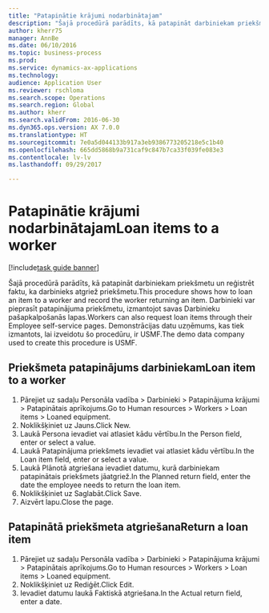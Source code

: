 ```yaml
--- 
title: "Patapinātie krājumi nodarbinātajam"
description: "Šajā procedūrā parādīts, kā patapināt darbiniekam priekšmetu un reģistrēt faktu, ka darbinieks atgriež priekšmetu."
author: kherr75
manager: AnnBe
ms.date: 06/10/2016
ms.topic: business-process
ms.prod: 
ms.service: dynamics-ax-applications
ms.technology: 
audience: Application User
ms.reviewer: rschloma
ms.search.scope: Operations
ms.search.region: Global
ms.author: kherr
ms.search.validFrom: 2016-06-30
ms.dyn365.ops.version: AX 7.0.0
ms.translationtype: HT
ms.sourcegitcommit: 7e0a5d044133b917a3eb9386773205218e5c1b40
ms.openlocfilehash: 665dd5868b9a731caf9c847b7ca33f039fe083e3
ms.contentlocale: lv-lv
ms.lasthandoff: 09/29/2017

---
```

# <a name="loan-items-to-a-worker"></a><span data-ttu-id="69433-103">Patapinātie krājumi nodarbinātajam</span><span class="sxs-lookup"><span data-stu-id="69433-103">Loan items to a worker</span></span>

[!include[task guide banner](../../includes/task-guide-banner.md)]

<span data-ttu-id="69433-104">Šajā procedūrā parādīts, kā patapināt darbiniekam priekšmetu un reģistrēt faktu, ka darbinieks atgriež priekšmetu.</span><span class="sxs-lookup"><span data-stu-id="69433-104">This procedure shows how to loan an item to a worker and record the worker returning an item.</span></span> <span data-ttu-id="69433-105">Darbinieki var pieprasīt patapinājuma priekšmetu, izmantojot savas Darbinieku pašapkalpošanās lapas.</span><span class="sxs-lookup"><span data-stu-id="69433-105">Workers can also request loan items through their Employee self-service pages.</span></span> <span data-ttu-id="69433-106">Demonstrācijas datu uzņēmums, kas tiek izmantots, lai izveidotu šo procedūru, ir USMF.</span><span class="sxs-lookup"><span data-stu-id="69433-106">The demo data company used to create this procedure is USMF.</span></span>


## <a name="loan-item-to-a-worker"></a><span data-ttu-id="69433-107">Priekšmeta patapinājums darbiniekam</span><span class="sxs-lookup"><span data-stu-id="69433-107">Loan item to a worker</span></span>
1. <span data-ttu-id="69433-108">Pārejiet uz sadaļu Personāla vadība > Darbinieki > Patapinājuma krājumi > Patapinātais aprīkojums.</span><span class="sxs-lookup"><span data-stu-id="69433-108">Go to Human resources > Workers > Loan items > Loaned equipment.</span></span>
2. <span data-ttu-id="69433-109">Noklikšķiniet uz Jauns.</span><span class="sxs-lookup"><span data-stu-id="69433-109">Click New.</span></span>
3. <span data-ttu-id="69433-110">Laukā Persona ievadiet vai atlasiet kādu vērtību.</span><span class="sxs-lookup"><span data-stu-id="69433-110">In the Person field, enter or select a value.</span></span>
4. <span data-ttu-id="69433-111">Laukā Patapinājuma priekšmets ievadiet vai atlasiet kādu vērtību.</span><span class="sxs-lookup"><span data-stu-id="69433-111">In the Loan item field, enter or select a value.</span></span>
5. <span data-ttu-id="69433-112">Laukā Plānotā atgriešana ievadiet datumu, kurā darbiniekam patapinātais priekšmets jāatgriež.</span><span class="sxs-lookup"><span data-stu-id="69433-112">In the Planned return field, enter the date the employee needs to return the loan item.</span></span>
6. <span data-ttu-id="69433-113">Noklikšķiniet uz Saglabāt.</span><span class="sxs-lookup"><span data-stu-id="69433-113">Click Save.</span></span>
7. <span data-ttu-id="69433-114">Aizvērt lapu.</span><span class="sxs-lookup"><span data-stu-id="69433-114">Close the page.</span></span>

## <a name="return-a-loan-item"></a><span data-ttu-id="69433-115">Patapinātā priekšmeta atgriešana</span><span class="sxs-lookup"><span data-stu-id="69433-115">Return a loan item</span></span>
1. <span data-ttu-id="69433-116">Pārejiet uz sadaļu Personāla vadība > Darbinieki > Patapinājuma krājumi > Patapinātais aprīkojums.</span><span class="sxs-lookup"><span data-stu-id="69433-116">Go to Human resources > Workers > Loan items > Loaned equipment.</span></span>
2. <span data-ttu-id="69433-117">Noklikšķiniet uz Rediģēt.</span><span class="sxs-lookup"><span data-stu-id="69433-117">Click Edit.</span></span>
3. <span data-ttu-id="69433-118">Ievadiet datumu laukā Faktiskā atgriešana.</span><span class="sxs-lookup"><span data-stu-id="69433-118">In the Actual return field, enter a date.</span></span>


